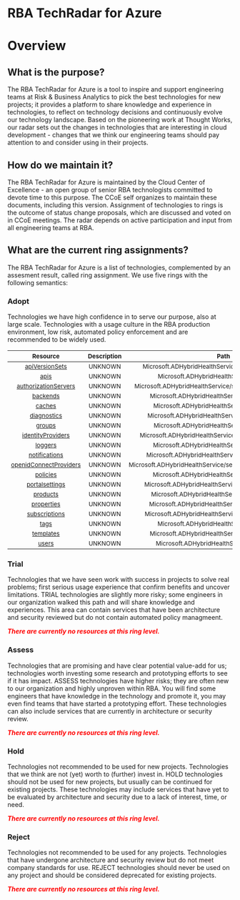
RBA TechRadar for Azure
=======================

# Overview

## What is the purpose?


The RBA TechRadar for Azure is a tool to inspire and support engineering teams at Risk & Business Analytics to pick the best technologies for new projects; it provides a platform to share knowledge and experience in technologies, to reflect on technology decisions and continuously evolve our technology landscape.  Based on the pioneering work at Thought Works, our radar sets out the changes in technologies that are interesting in cloud development - changes that we think our engineering teams should pay attention to and consider using in their projects.
## How do we maintain it?


The RBA TechRadar for Azure is maintained by the Cloud Center of Excellence - an open group of senior RBA technologists committed to devote time to this purpose.  The CCoE self organizes to maintain these documents, including this version.  Assignment of technologies to rings is the outcome of status change proposals, which are discussed and voted on in CCoE meetings.  The radar depends on active participation and input from all engineering teams at RBA.
## What are the current ring assignments?


The RBA TechRadar for Azure is a list of technologies, complemented by an assesment result, called ring assignment.  We use five rings with the following semantics:
### Adopt


Technologies we have high confidence in to serve our purpose, also at large scale.  Technologies with a usage culture in the RBA production environment, low risk, automated policy enforcement and are recommended to be widely used.  

|<sub>Resource</sub>|<sub>Description</sub>|<sub>Path</sub>|<sub>Status</sub>|
| :---: | :---: | :---: | :---: |
|<sub>[apiVersionSets](https://github.com/openrba/python-azure-techradar/tree/master/Microsoft.ADHybridHealthService/service/apiVersionSets)</sub>|<sub>UNKNOWN</sub>|<sub>Microsoft.ADHybridHealthService/service/apiVersionSets</sub>|<sub>ADOPT</sub>|
|<sub>[apis](https://github.com/openrba/python-azure-techradar/tree/master/Microsoft.ADHybridHealthService/service/apis)</sub>|<sub>UNKNOWN</sub>|<sub>Microsoft.ADHybridHealthService/service/apis</sub>|<sub>ADOPT</sub>|
|<sub>[authorizationServers](https://github.com/openrba/python-azure-techradar/tree/master/Microsoft.ADHybridHealthService/service/authorizationServers)</sub>|<sub>UNKNOWN</sub>|<sub>Microsoft.ADHybridHealthService/service/authorizationServers</sub>|<sub>ADOPT</sub>|
|<sub>[backends](https://github.com/openrba/python-azure-techradar/tree/master/Microsoft.ADHybridHealthService/service/backends)</sub>|<sub>UNKNOWN</sub>|<sub>Microsoft.ADHybridHealthService/service/backends</sub>|<sub>ADOPT</sub>|
|<sub>[caches](https://github.com/openrba/python-azure-techradar/tree/master/Microsoft.ADHybridHealthService/service/caches)</sub>|<sub>UNKNOWN</sub>|<sub>Microsoft.ADHybridHealthService/service/caches</sub>|<sub>ADOPT</sub>|
|<sub>[diagnostics](https://github.com/openrba/python-azure-techradar/tree/master/Microsoft.ADHybridHealthService/service/diagnostics)</sub>|<sub>UNKNOWN</sub>|<sub>Microsoft.ADHybridHealthService/service/diagnostics</sub>|<sub>ADOPT</sub>|
|<sub>[groups](https://github.com/openrba/python-azure-techradar/tree/master/Microsoft.ADHybridHealthService/service/groups)</sub>|<sub>UNKNOWN</sub>|<sub>Microsoft.ADHybridHealthService/service/groups</sub>|<sub>ADOPT</sub>|
|<sub>[identityProviders](https://github.com/openrba/python-azure-techradar/tree/master/Microsoft.ADHybridHealthService/service/identityProviders)</sub>|<sub>UNKNOWN</sub>|<sub>Microsoft.ADHybridHealthService/service/identityProviders</sub>|<sub>ADOPT</sub>|
|<sub>[loggers](https://github.com/openrba/python-azure-techradar/tree/master/Microsoft.ADHybridHealthService/service/loggers)</sub>|<sub>UNKNOWN</sub>|<sub>Microsoft.ADHybridHealthService/service/loggers</sub>|<sub>ADOPT</sub>|
|<sub>[notifications](https://github.com/openrba/python-azure-techradar/tree/master/Microsoft.ADHybridHealthService/service/notifications)</sub>|<sub>UNKNOWN</sub>|<sub>Microsoft.ADHybridHealthService/service/notifications</sub>|<sub>ADOPT</sub>|
|<sub>[openidConnectProviders](https://github.com/openrba/python-azure-techradar/tree/master/Microsoft.ADHybridHealthService/service/openidConnectProviders)</sub>|<sub>UNKNOWN</sub>|<sub>Microsoft.ADHybridHealthService/service/openidConnectProviders</sub>|<sub>ADOPT</sub>|
|<sub>[policies](https://github.com/openrba/python-azure-techradar/tree/master/Microsoft.ADHybridHealthService/service/policies)</sub>|<sub>UNKNOWN</sub>|<sub>Microsoft.ADHybridHealthService/service/policies</sub>|<sub>ADOPT</sub>|
|<sub>[portalsettings](https://github.com/openrba/python-azure-techradar/tree/master/Microsoft.ADHybridHealthService/service/portalsettings)</sub>|<sub>UNKNOWN</sub>|<sub>Microsoft.ADHybridHealthService/service/portalsettings</sub>|<sub>ADOPT</sub>|
|<sub>[products](https://github.com/openrba/python-azure-techradar/tree/master/Microsoft.ADHybridHealthService/service/products)</sub>|<sub>UNKNOWN</sub>|<sub>Microsoft.ADHybridHealthService/service/products</sub>|<sub>ADOPT</sub>|
|<sub>[properties](https://github.com/openrba/python-azure-techradar/tree/master/Microsoft.ADHybridHealthService/service/properties)</sub>|<sub>UNKNOWN</sub>|<sub>Microsoft.ADHybridHealthService/service/properties</sub>|<sub>ADOPT</sub>|
|<sub>[subscriptions](https://github.com/openrba/python-azure-techradar/tree/master/Microsoft.ADHybridHealthService/service/subscriptions)</sub>|<sub>UNKNOWN</sub>|<sub>Microsoft.ADHybridHealthService/service/subscriptions</sub>|<sub>ADOPT</sub>|
|<sub>[tags](https://github.com/openrba/python-azure-techradar/tree/master/Microsoft.ADHybridHealthService/service/tags)</sub>|<sub>UNKNOWN</sub>|<sub>Microsoft.ADHybridHealthService/service/tags</sub>|<sub>ADOPT</sub>|
|<sub>[templates](https://github.com/openrba/python-azure-techradar/tree/master/Microsoft.ADHybridHealthService/service/templates)</sub>|<sub>UNKNOWN</sub>|<sub>Microsoft.ADHybridHealthService/service/templates</sub>|<sub>ADOPT</sub>|
|<sub>[users](https://github.com/openrba/python-azure-techradar/tree/master/Microsoft.ADHybridHealthService/service/users)</sub>|<sub>UNKNOWN</sub>|<sub>Microsoft.ADHybridHealthService/service/users</sub>|<sub>ADOPT</sub>|

### Trial


Technologies that we have seen work with success in projects to solve real problems;  first serious usage experience that confirm benefits and uncover limitations.  TRIAL technologies are slightly more risky; some engineers in our organization walked this path and will share knowledge and experiences.  This area can contain services that have been architecture and security reviewed but do not contain automated policy managmeent.  
  
***<font color="red"> There are currently no resources at this ring level. </font>***
### Assess


Technologies that are promising and have clear potential value-add for us; technologies worth investing some research and prototyping efforts to see if it has impact.  ASSESS technologies have higher risks;  they are often new to our organization and highly unproven within RBA.  You will find some engineers that have knowledge in the technology and promote it, you may even find teams that have started a prototyping effort.  These technologies can also include services that are currently in architecture or security review.  
  
***<font color="red"> There are currently no resources at this ring level. </font>***
### Hold


Technologies not recommended to be used for new projects. Technologies that we think are not (yet) worth to (further) invest in.  HOLD technologies should not be used for new projects, but usually can be continued for existing projects.  These technologies may include services that have yet to be evaluated by architecture and security due to a lack of interest, time, or need.  
  
***<font color="red"> There are currently no resources at this ring level. </font>***
### Reject


Technologies not recommended to be used for any projects. Technologies that have undergone architecture and security review but do not meet company standards for use.  REJECT technologies should never be used on any project and should be considered deprecated for existing projects.  
  
***<font color="red"> There are currently no resources at this ring level. </font>***
